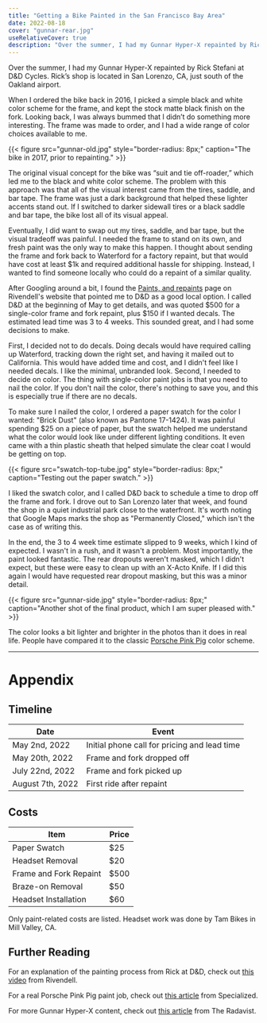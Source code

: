 ```yaml
---
title: "Getting a Bike Painted in the San Francisco Bay Area"
date: 2022-08-18
cover: "gunnar-rear.jpg"
useRelativeCover: true
description: "Over the summer, I had my Gunnar Hyper-X repainted by Rick Stefani at D&D Cycles. Rick’s shop is located in San Lorenzo, CA, just south of the Oakland airport."
---
```


Over the summer, I had my Gunnar Hyper-X repainted by Rick Stefani at D&D Cycles. Rick’s shop is located in San Lorenzo, CA, just south of the Oakland airport.

When I ordered the bike back in 2016, I picked a simple black and white color scheme for the frame, and kept the stock matte black finish on the fork. Looking back, I was always bummed that I didn’t do something more interesting. The frame was made to order, and I had a wide range of color choices available to me.

{{< figure src="gunnar-old.jpg" style="border-radius: 8px;" caption="The bike in 2017, prior to repainting." >}}

The original visual concept for the bike was “suit and tie off-roader,” which led me to the black and white color scheme. The problem with this approach was that all of the visual interest came from the tires, saddle, and bar tape. The frame was just a dark background that helped these lighter accents stand out. If I switched to darker sidewall tires or a black saddle and bar tape, the bike lost all of its visual appeal.

Eventually, I did want to swap out my tires, saddle, and bar tape, but the visual tradeoff was painful. I needed the frame to stand on its own, and fresh paint was the only way to make this happen. I thought about sending the frame and fork back to Waterford for a factory repaint, but that would have cost at least $1k and required additional hassle for shipping. Instead, I wanted to find someone locally who could do a repaint of a similar quality.

After Googling around a bit, I found the [Paints, and repaints](https://www.rivbike.com/pages/repaints-repairs-re-brazeons) page on Rivendell's website that pointed me to D&D as a good local option. I called D&D at the beginning of May to get details, and was quoted $500 for a single-color frame and fork repaint, plus $150 if I wanted decals. The estimated lead time was 3 to 4 weeks. This sounded great, and I had some decisions to make.

First, I decided not to do decals. Doing decals would have required calling up Waterford, tracking down the right set, and having it mailed out to California. This would have added time and cost, and I didn't feel like I needed decals. I like the minimal, unbranded look. Second, I needed to decide on color. The thing with single-color paint jobs is that you need to nail the color. If you don't nail the color, there's nothing to save you, and this is especially true if there are no decals.

To make sure I nailed the color, I ordered a paper swatch for the color I wanted: "Brick Dust" (also known as Pantone 17-1424). It was painful spending $25 on a piece of paper, but the swatch helped me understand what the color would look like under different lighting conditions. It even came with a thin plastic sheath that helped simulate the clear coat I would be getting on top.

{{< figure src="swatch-top-tube.jpg" style="border-radius: 8px;" caption="Testing out the paper swatch." >}}

I liked the swatch color, and I called D&D back to schedule a time to drop off the frame and fork. I drove out to San Lorenzo later that week, and found the shop in a quiet industrial park close to the waterfront. It's worth noting that Google Maps marks the shop as "Permanently Closed," which isn't the case as of writing this.

In the end, the 3 to 4 week time estimate slipped to 9 weeks, which I kind of expected. I wasn't in a rush, and it wasn't a problem. Most importantly, the paint looked fantastic. The rear dropouts weren't masked, which I didn't expect, but these were easy to clean up with an X-Acto Knife. If I did this again I would have requested rear dropout masking, but this was a minor detail.

{{< figure src="gunnar-side.jpg" style="border-radius: 8px;" caption="Another shot of the final product, which I am super pleased with." >}}

The color looks a bit lighter and brighter in the photos than it does in real life. People have compared it to the classic [Porsche Pink Pig](https://youtu.be/_Ud3TWUz4WM) color scheme.

---

# Appendix

## Timeline

|Date|Event|
|---|---|
|May 2nd, 2022|Initial phone call for pricing and lead time|
|May 20th, 2022|Frame and fork dropped off|
|July 22nd, 2022|Frame and fork picked up|
|August 7th, 2022|First ride after repaint|

## Costs

|Item|Price|
|---|---|
|Paper Swatch|$25|
|Headset Removal|$20|
|Frame and Fork Repaint|$500|
|Braze-on Removal|$50|
|Headset Installation|$60|

Only paint-related costs are listed. Headset work was done by Tam Bikes in Mill Valley, CA.

## Further Reading

For an explanation of the painting process from Rick at D&D, check out [this video](https://youtu.be/fTGtoTlJyh0) from Rivendell.

For a real Porsche Pink Pig paint job, check out [this article](https://iamspecialized.medium.com/very-special-things-operation-flying-pig-847e3c20a555) from Specialized.

For more Gunnar Hyper-X content, check out [this article](https://theradavist.com/david-ross-gunnar-hyper-x/) from The Radavist.
